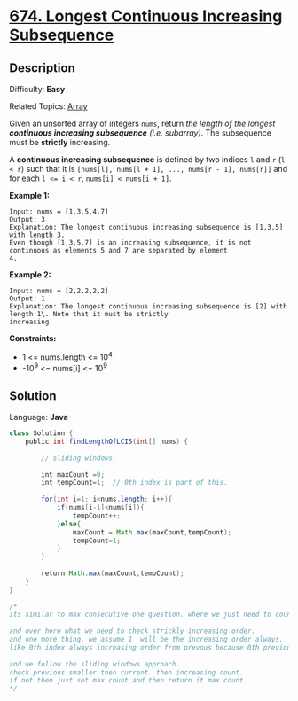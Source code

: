 # [674\. Longest Continuous Increasing Subsequence](https://leetcode.com/problems/longest-continuous-increasing-subsequence/)

## Description

Difficulty: **Easy**  

Related Topics: [Array](https://leetcode.com/tag/array/)


Given an unsorted array of integers `nums`, return _the length of the longest **continuous increasing subsequence** (i.e. subarray)_. The subsequence must be **strictly** increasing.

A **continuous increasing subsequence** is defined by two indices `l` and `r` (`l < r`) such that it is `[nums[l], nums[l + 1], ..., nums[r - 1], nums[r]]` and for each `l <= i < r`, `nums[i] < nums[i + 1]`.

**Example 1:**

```
Input: nums = [1,3,5,4,7]
Output: 3
Explanation: The longest continuous increasing subsequence is [1,3,5] with length 3.
Even though [1,3,5,7] is an increasing subsequence, it is not continuous as elements 5 and 7 are separated by element
4.
```

**Example 2:**

```
Input: nums = [2,2,2,2,2]
Output: 1
Explanation: The longest continuous increasing subsequence is [2] with length 1\. Note that it must be strictly
increasing.
```

**Constraints:**

*   1 <= nums.length <= 10<sup>4</sup>
*   -10<sup>9</sup> <= nums[i] <= 10<sup>9</sup>


## Solution

Language: **Java**

```java
class Solution {
    public int findLengthOfLCIS(int[] nums) {
        
        // sliding windows.
        
        int maxCount =0;
        int tempCount=1;  // 0th index is part of this.
        
        for(int i=1; i<nums.length; i++){
            if(nums[i-1]<nums[i]){
                tempCount++;
            }else{
                maxCount = Math.max(maxCount,tempCount);
                tempCount=1;
            }
        }
        
        return Math.max(maxCount,tempCount);
    }
}
​
/*
its similar to max consecutive one question. where we just need to count 1. how much time equal come.
​
and over here what we need to check strickly increasing order.
and one more thing. we assume 1  will be the increasing order always.
like 0th index always increasing order from prevous because 0th previous is nothing. 
​
and we follow the sliding windows approach.
check previous smaller then current. then increasing count.
if not then just set max count and then return it max count.
*/
```